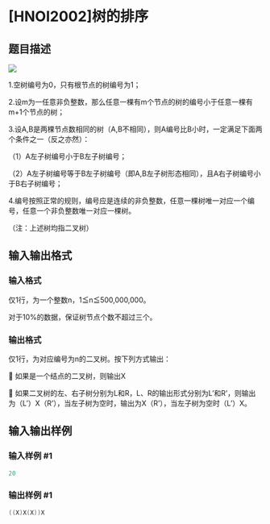# [HNOI2002]树的排序

## 题目描述

![](https://cdn.luogu.com.cn/upload/pic/1.png)

1.空树编号为0，只有根节点的树编号为1；

2.设m为一任意非负整数，那么任意一棵有m个节点的树的编号小于任意一棵有m+1个节点的树；

3.设A,B是两棵节点数相同的树（A,B不相同），则A编号比B小时，一定满足下面两个条件之一（反之亦然）：

（1）A左子树编号小于B左子树编号；

（2）A左子树编号等于B左子树编号（即A,B左子树形态相同），且A右子树编号小于B右子树编号；

4.编号按照正常的规则，编号应是连续的非负整数，任意一棵树唯一对应一个编号，任意一个非负整数唯一对应一棵树。

（注：上述树均指二叉树）

## 输入输出格式

### 输入格式

仅1行，为一个整数n，1≦n≦500,000,000。

对于10%的数据，保证树节点个数不超过三个。

### 输出格式

仅1行，为对应编号为n的二叉树。按下列方式输出：

 如果是一个结点的二叉树，则输出X

 如果二叉树的左、右子树分别为L和R，L、R的输出形式分别为L’和R’，则输出为（L’）X（R’），当左子树为空时，输出为X（R’），当左子树为空时（L’）X。

## 输入输出样例

### 输入样例 #1

```cpp
20
```


### 输出样例 #1

```cpp
((X)X(X))X
```


